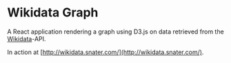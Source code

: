 # Wikidata Graph

A React application rendering a graph using D3.js on data retrieved from the [Wikidata](https://www.wikidata.org/)-API.

In action at [http://wikidata.snater.com/](http://wikidata.snater.com/).